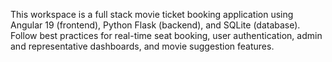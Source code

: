 <!-- Use this file to provide workspace-specific custom instructions to Copilot. For more details, visit https://code.visualstudio.com/docs/copilot/copilot-customization#_use-a-githubcopilotinstructionsmd-file -->

This workspace is a full stack movie ticket booking application using Angular 19 (frontend), Python Flask (backend), and SQLite (database). Follow best practices for real-time seat booking, user authentication, admin and representative dashboards, and movie suggestion features.
